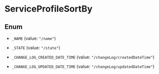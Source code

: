 

# ServiceProfileSortBy

## Enum


* `_NAME` (value: `"/name"`)

* `_STATE` (value: `"/state"`)

* `_CHANGE_LOG_CREATED_DATE_TIME` (value: `"/changeLog/createdDateTime"`)

* `_CHANGE_LOG_UPDATED_DATE_TIME` (value: `"/changeLog/updatedDateTime"`)



